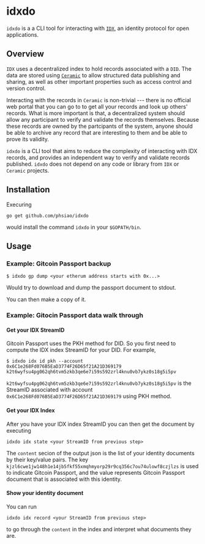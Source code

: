 # idxdo

`idxdo` is a a CLI tool for interacting with
[`IDX`](https://developers.idx.xyz/learn/overview/), an identity protocol for
open applications.

## Overview

`IDX` uses a decentralized index to hold records associated with a `DID`. The
data are stored using [`Ceramic`](https://blog.ceramic.network/what-is-ceramic/)
to allow structured data publishing and sharing, as well as other important
properties such as access control and version control.

Interacting with the records in `Ceramic` is non-trivial --- there is no
official web portal that you can go to to get all your records and look up
others' records. What is more important is that, a decentralized system should
allow any participant to verify and validate the records themselves. Because
these records are owned by the partcipants of the system, anyone should be able
to archive any record that are interesting to them and be able to prove its
validity.

`idxdo` is a CLI tool that aims to reduce the complexity of interacting with IDX
records, and provides an independent way to verify and validate records
published. `idxdo` does not depend on any code or library from `IDX` or
`Ceramic` projects.

## Installation

Execuring

`go get github.com/phsiao/idxdo`

would install the command `idxdo` in your `$GOPATH/bin`.

## Usage

### Example: Gitcoin Passport backup

```
$ idxdo gp dump <your etherum address starts with 0x...>
```

Would try to download and dump the passport document to stdout.

You can then make a copy of it.

### Example: Gitocin Passport data walk through

#### Get your IDX StreamID

Gitcoin Passport uses the PKH method for DID. So you first need to compute the
IDX index StreamID for your DID. For example,

```
$ idxdo idx id pkh --account 0x6C1e268Fd076B5EaD3774F26D65f21A21D369179
k2t6wyfsu4pg062qh6tvm5zkb3qe6e7i59s592zrl4knu0vb7ykz0s18g5i5pv
```

`k2t6wyfsu4pg062qh6tvm5zkb3qe6e7i59s592zrl4knu0vb7ykz0s18g5i5pv` is the StreamID
associated with account `0x6C1e268Fd076B5EaD3774F26D65f21A21D369179` using PKH
method.

#### Get your IDX Index

After you have your IDX index StreamID you can then get the document by
executing

```
idxdo idx state <your StreamID from previous step>
```

The `content` secion of the output json is the list of your identity documents
by their key/value pairs. The key
`kjzl6cwe1jw148h1e14jb5fkf55xmqhmyorp29r9cq356c7ou74ulowf8czjlzs` is used to
indicate Gitcoin Passport, and the value represents Gitcoin Passport document
that is associated with this identity.

#### Show your identity document

You can run

```
idxdo idx record <your StreamID from previous step>
```

to go through the `content` in the index and interpret what documents they are.
